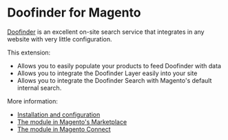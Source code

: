 # Doofinder for Magento

[Doofinder](http://www.doofinder.com) is an excellent on-site search service that integrates in any website with very little configuration.

This extension:

- Allows you to easily populate your products to feed Doofinder with data
- Allows you to integrate the Doofinder Layer easily into your site
- Allows you to integrate the Doofinder Search with Magento's default internal search.

More information:

- [Installation and configuration](https://www.doofinder.com/support/plugins/magento)
- [The module in Magento's Marketplace](https://marketplace.magento.com/doofinder-doofinder-feed.html)
- [The module in Magento Connect](https://www.magentocommerce.com/magento-connect/catalog/product/view/id/19116/)
